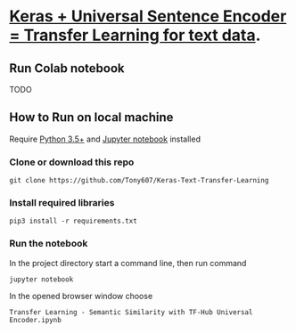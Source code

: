 # [Keras + Universal Sentence Encoder = Transfer Learning for text data](https://www.dlology.com/blog/keras-meets-universal-sentence-encoder-transfer-learning-for-text-data/).
## Run Colab notebook

TODO

## How to Run on local machine
Require [Python 3.5+](https://www.python.org/ftp/python/3.6.4/python-3.6.4.exe) and [Jupyter notebook](https://jupyter.readthedocs.io/en/latest/install.html) installed
### Clone or download this repo
```
git clone https://github.com/Tony607/Keras-Text-Transfer-Learning
```
### Install required libraries
`pip3 install -r requirements.txt`


### Run the notebook

In the project directory start a command line, then run command
```
jupyter notebook
```
In the opened browser window choose
```
Transfer Learning - Semantic Similarity with TF-Hub Universal Encoder.ipynb
```
